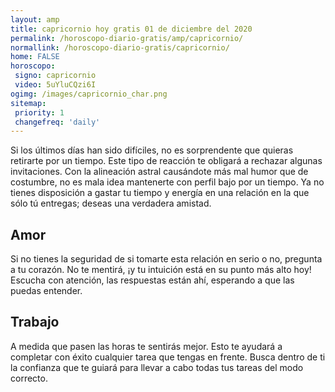 ```yaml
---
layout: amp
title: capricornio hoy gratis 01 de diciembre del 2020 
permalink: /horoscopo-diario-gratis/amp/capricornio/
normallink: /horoscopo-diario-gratis/capricornio/
home: FALSE
horoscopo:
 signo: capricornio
 video: 5uYluCQzi6I
ogimg: /images/capricornio_char.png
sitemap:
 priority: 1
 changefreq: 'daily'
---
```



Si los últimos días han sido difíciles, no es sorprendente que quieras retirarte por un tiempo. Este tipo de reacción te obligará a rechazar algunas invitaciones. Con la alineación astral causándote más mal humor que de costumbre, no es mala idea mantenerte con perfil bajo por un tiempo. Ya no tienes disposición a gastar tu tiempo y energía en una relación en la que sólo tú entregas; deseas una verdadera amistad.

## Amor

Si no tienes la seguridad de si tomarte esta relación en serio o no, pregunta a tu corazón. No te mentirá, ¡y tu intuición está en su punto más alto hoy! Escucha con atención, las respuestas están ahí, esperando a que las puedas entender.

## Trabajo

A medida que pasen las horas te sentirás mejor. Esto te ayudará a completar con éxito cualquier tarea que tengas en frente. Busca dentro de ti la confianza que te guiará para llevar a cabo todas tus tareas del modo correcto.